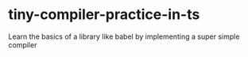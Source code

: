 # tiny-compiler-practice-in-ts
Learn the basics of a library like babel by implementing a super simple compiler
